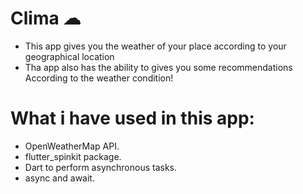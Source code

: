 
# Clima ☁

- This app gives you the weather of your place according to your geographical location
- Tha app also has the ability to gives you some recommendations According to the weather condition!


# What i have used in this app:
- OpenWeatherMap API.
- flutter_spinkit package.
- Dart to perform asynchronous tasks.
- async and await.


